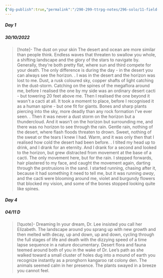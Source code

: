 ```yaml
---
{"dg-publish":true,"permalink":"/290-299-ttrpg-notes/296-solo/11-field-guide-to-memory/fgtm-dreams/"}
---
```



##### Day 1

<div class="transclusion internal-embed is-loaded"><div class="markdown-embed">



##### 30/10/2022 
> [!note]- The dust on your skin
> The desert and ocean are more similar than people think. Endless waves that threaten to swallow you whole, a shifting landscape and the glory of the stars to navigate by.
> Generally, they're both pretty flat, where sun and third compete for your death.
> The only difference is during the day - in the desert you can always see the horizon.
> .
> I was in the desert and the horizon was lost to me. Dust, a rusk coloured sky, copper shafts of light catching in the dust-storm. Catching on the spines of the megaflora around me, before I realised the one by my side was an ordinary desert cacti - but towering 20 feet above me.
> Then I realised the one beyond it wasn't a cacti at all. 
> It took a moment to place, before I recognised it as a human spine - but one fit for giants. Bones and sharp plants piercing into the sky, more deadly than any rock formation I've ever seen.
> .
> Then it was never a dust storm on the horizon but a thundercloud. And it wasn't on the horizon but surrounding me, and there was no horizon to see through the rain.
> Gentle rain, nothing of the desert, where flash floods threaten to drown. 
> Sweet, nothing of the sweat or the tears I knew I had.
> Warm, and it was only then that I realised how cold the desert had been before.
> .
> I tilted my head up to drink, and I drank for an eternity. And I drank for a second and looked to the horizon, but grew distracted from movement at the base of a cacti.
> The only movement here, but for the rain.
> I stepped forwards, hair plastered to my face, and caught the movement again, darting through the protrusions in the sand.
> I started running, chasing after it, because it had something it need to tell me, but it was running *away*, and the cacti were blooming around me, violet and burgundy flowers that blocked my vision, and some of the bones stopped looking quite like spines.


</div></div>


##### Day 4

<div class="transclusion internal-embed is-loaded"><div class="markdown-embed">



##### 04/11 D

> [!quote]- Dreaming
> In your dream, Dr. Lee insisted you call her Elizabeth.
> The landscape around you sprang up with new growth and then melted with decay, up and down, up and down, cycling through the full stages of life and death with the dizzying speed of a time lapse sequence in a nature documentary.
> Desert flora and fauna teemed around both of you in the wake of Dr. Lee’s path as she walked toward a small cluster of holes dug into a mound of earth you recognize instantly as a pronghorn kangaroo rat colony den.
> The animals seemed calm in her presence. The plants swayed in a breeze you cannot feel.


</div></div>
